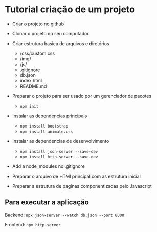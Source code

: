 # Tutorial criação de um projeto

- Criar o projeto no github
- Clonar o projeto no seu computador
- Criar estrutura basica de arquivos e diretórios
    - /css/custom.css
    - /img/
    - /js/
    - .gitignore
    - db.json
    - index.html
    - README.md

- Preparar o projeto para ser usado por um gerenciador de pacotes
    - `npm init` 

- Instalar as dependencias principais
    - `npm install bootstrap`
    - `npm install animate.css`

- Instalar as dependencias de desenvolvimento
    - `npm install json-server --save-dev`
    - `npm install http-server --save-dev`

- Add a node_modules no .gitignore

- Preparar o arquivo de HTMl principal com as estrutura inicial

- Preparar a estrutura de paginas componentizadas pelo Javascript

## Para executar a aplicação

Backend:
`npx json-server --watch db.json --port 8000`

Frontend:
`npx http-server`